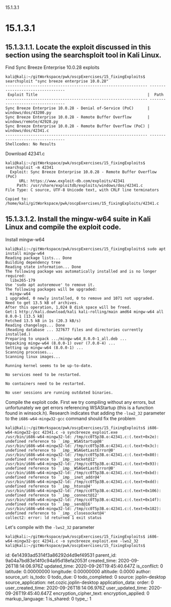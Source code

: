 15.1.3.1

# 15.1.3.1
## 15.1.3.1.1. Locate the exploit discussed in this section using the searchsploit tool in Kali Linux.

Find Sync Breeze Enterprise 10.0.28 exploits
```plaintext
kali@kali:~/gitWorkspace/pwk/oscpExercises/15_fixingExploits$ searchsploit "sync breeze enterprise 10.0.28"
-------------------------------------------------------------- ---------------------------------
 Exploit Title                                                |  Path
-------------------------------------------------------------- ---------------------------------
Sync Breeze Enterprise 10.0.28 - Denial of-Service (PoC)      | windows/dos/43200.py
Sync Breeze Enterprise 10.0.28 - Remote Buffer Overflow       | windows/remote/42928.py
Sync Breeze Enterprise 10.0.28 - Remote Buffer Overflow (PoC) | windows/dos/42341.c
-------------------------------------------------------------- ---------------------------------
Shellcodes: No Results
```
Download 42341.c
```plaintext
kali@kali:~/gitWorkspace/pwk/oscpExercises/15_fixingExploits$ searchsploit -m 42341
  Exploit: Sync Breeze Enterprise 10.0.28 - Remote Buffer Overflow (PoC)
      URL: https://www.exploit-db.com/exploits/42341
     Path: /usr/share/exploitdb/exploits/windows/dos/42341.c
File Type: C source, UTF-8 Unicode text, with CRLF line terminators

Copied to: /home/kali/gitWorkspace/pwk/oscpExercises/15_fixingExploits/42341.c
```

## 15.1.3.1.2. Install the mingw-w64 suite in Kali Linux and compile the exploit code.

Install mingw-w64
```plaintext
kali@kali:~/gitWorkspace/pwk/oscpExercises/15_fixingExploits$ sudo apt install mingw-w64
Reading package lists... Done
Building dependency tree       
Reading state information... Done
The following package was automatically installed and is no longer required:
  libx265-179
Use 'sudo apt autoremove' to remove it.
The following packages will be upgraded:
  mingw-w64
1 upgraded, 0 newly installed, 0 to remove and 1071 not upgraded.
Need to get 13.5 kB of archives.
After this operation, 1,024 B disk space will be freed.
Get:1 http://kali.download/kali kali-rolling/main amd64 mingw-w64 all 8.0.0-1 [13.5 kB]
Fetched 13.5 kB in 1s (20.3 kB/s)     
Reading changelogs... Done
(Reading database ... 327677 files and directories currently installed.)
Preparing to unpack .../mingw-w64_8.0.0-1_all.deb ...
Unpacking mingw-w64 (8.0.0-1) over (7.0.0-4) ...
Setting up mingw-w64 (8.0.0-1) ...
Scanning processes...                                                                           
Scanning linux images...                                                                        

Running kernel seems to be up-to-date.

No services need to be restarted.

No containers need to be restarted.

No user sessions are running outdated binaries.
```

Compile the exploit code.
First we try compiling without any errors, but unfortunately we get errors referencing WSAStartup (this is a function found in winsock.h). Research indicates that adding the `-lsw2_32` parameter to the `i686-w64-mingw32-gcc` command should fix the problem
```plaintext
kali@kali:~/gitWorkspace/pwk/oscpExercises/15_fixingExploits$ i686-w64-mingw32-gcc 42341.c -o syncbreeze_exploit.exe
/usr/bin/i686-w64-mingw32-ld: /tmp/cc0T5p3B.o:42341.c:(.text+0x2e): undefined reference to `_imp__WSAStartup@8'
/usr/bin/i686-w64-mingw32-ld: /tmp/cc0T5p3B.o:42341.c:(.text+0x3c): undefined reference to `_imp__WSAGetLastError@0'
/usr/bin/i686-w64-mingw32-ld: /tmp/cc0T5p3B.o:42341.c:(.text+0x80): undefined reference to `_imp__socket@12'
/usr/bin/i686-w64-mingw32-ld: /tmp/cc0T5p3B.o:42341.c:(.text+0x93): undefined reference to `_imp__WSAGetLastError@0'
/usr/bin/i686-w64-mingw32-ld: /tmp/cc0T5p3B.o:42341.c:(.text+0xbd): undefined reference to `_imp__inet_addr@4'
/usr/bin/i686-w64-mingw32-ld: /tmp/cc0T5p3B.o:42341.c:(.text+0xdd): undefined reference to `_imp__htons@4'
/usr/bin/i686-w64-mingw32-ld: /tmp/cc0T5p3B.o:42341.c:(.text+0x106): undefined reference to `_imp__connect@12'
/usr/bin/i686-w64-mingw32-ld: /tmp/cc0T5p3B.o:42341.c:(.text+0x14f): undefined reference to `_imp__send@16'
/usr/bin/i686-w64-mingw32-ld: /tmp/cc0T5p3B.o:42341.c:(.text+0x182): undefined reference to `_imp__closesocket@4'
collect2: error: ld returned 1 exit status
```

Let's compile with the `-lws2_32` parameter
```plaintext
kali@kali:~/gitWorkspace/pwk/oscpExercises/15_fixingExploits$ i686-w64-mingw32-gcc 42341.c -o syncbreeze_exploit.exe -lws2_32
kali@kali:~/gitWorkspace/pwk/oscpExercises/15_fixingExploits$ 
```










id: 6e14393ad5314f3a86292d4d9ef49531
parent_id: 9a04a7bd83e14f0c94a95d18efa2053f
created_time: 2020-09-26T18:14:06.976Z
updated_time: 2020-09-26T19:45:40.647Z
is_conflict: 0
latitude: 0.00000000
longitude: 0.00000000
altitude: 0.0000
author: 
source_url: 
is_todo: 0
todo_due: 0
todo_completed: 0
source: joplin-desktop
source_application: net.cozic.joplin-desktop
application_data: 
order: 0
user_created_time: 2020-09-26T18:14:06.976Z
user_updated_time: 2020-09-26T19:45:40.647Z
encryption_cipher_text: 
encryption_applied: 0
markup_language: 1
is_shared: 0
type_: 1